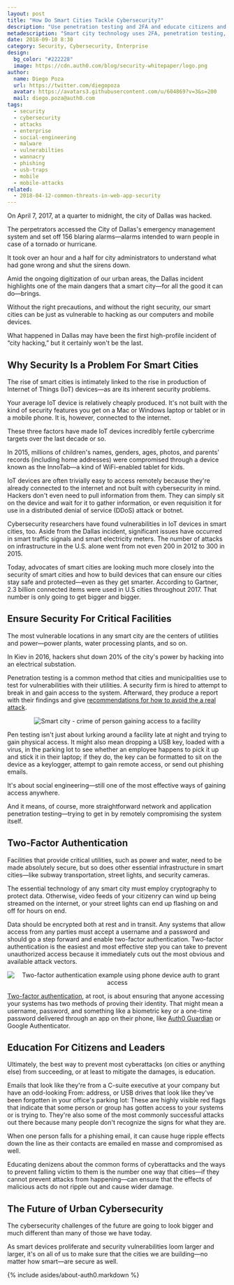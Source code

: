 ```yaml
---
layout: post
title: "How Do Smart Cities Tackle Cybersecurity?"
description: "Use penetration testing and 2FA and educate citizens and employees to better anticipate and avoid cyber threats."
metadescription: "Smart city technology uses 2FA, penetration testing, and citizens/employees education for enhanced security and to avoid cyber threats. Check out how smart cities are tackling cybersecurity."
date: 2018-09-10 8:30
category: Security, Cybersecurity, Enterprise
design: 
  bg_color: "#222228"
  image: https://cdn.auth0.com/blog/security-whitepaper/logo.png
author:
  name: Diego Poza
  url: https://twitter.com/diegopoza
  avatar: https://avatars3.githubusercontent.com/u/604869?v=3&s=200
  mail: diego.poza@auth0.com
tags: 
  - security
  - cybersecurity
  - attacks
  - enterprise
  - social-engineering
  - malware
  - vulnerabilties
  - wannacry
  - phishing
  - usb-traps
  - mobile
  - mobile-attacks
related:
  - 2018-04-12-common-threats-in-web-app-security
---
```


On April 7, 2017, at a quarter to midnight, the city of Dallas was hacked.

The perpetrators accessed the City of Dallas's emergency management system and set off 156 blaring alarms—alarms intended to warn people in case of a tornado or hurricane.

It took over an hour and a half for city administrators to understand what had gone wrong and shut the sirens down.

Amid the ongoing digitization of our urban areas, the Dallas incident highlights one of the main dangers that a smart city—for all the good it can do—brings.

Without the right precautions, and without the right security, our smart cities can be just as vulnerable to hacking as our computers and mobile devices.

What happened in Dallas may have been the first high-profile incident of “city hacking,” but it certainly won't be the last.

## Why Security Is a Problem For Smart Cities

The rise of smart cities is intimately linked to the rise in production of Internet of Things (IoT) devices—as are its inherent security problems.

Your average IoT device is relatively cheaply produced. It's not built with the kind of security features you get on a Mac or Windows laptop or tablet or in a mobile phone. It is, however, connected to the internet.

These three factors have made IoT devices incredibly fertile cybercrime targets over the last decade or so.

In 2015, millions of children's names, genders, ages, photos, and parents' records (including home addresses) were compromised through a device known as the InnoTab—a kind of WiFi-enabled tablet for kids.

IoT devices are often trivially easy to access remotely because they're already connected to the internet and not built with cybersecurity in mind. Hackers don't even need to pull information from them. They can simply sit on the device and wait for it to gather information, or even requisition it for use in a distributed denial of service (DDoS) attack or botnet.

Cybersecurity researchers have found vulnerabilities in IoT devices in smart cities, too. Aside from the Dallas incident, significant issues have occurred in smart traffic signals and smart electricity meters. The number of attacks on infrastructure in the U.S. alone went from not even 200 in 2012 to 300 in 2015.

Today, advocates of smart cities are looking much more closely into the security of smart cities and how to build devices that can ensure our cities stay safe and protected—even as they get smarter. According to Gartner, 2.3 billion connected items were used in U.S cities throughout 2017. That number is only going to get bigger and bigger.

## Ensure Security For Critical Facilities

The most vulnerable locations in any smart city are the centers of utilities and power—power plants, water processing plants, and so on.

In Kiev in 2016, hackers shut down 20% of the city's power by hacking into an electrical substation.

Penetration testing is a common method that cities and municipalities use to test for vulnerabilities with their utilities. A security firm is hired to attempt to break in and gain access to the system. Afterward, they produce a report with their findings and give [recommendations for how to avoid the a real attack](https://www.redteamsecure.com/business-insider-rides-shotgun-as-redteam-security-hacks-the-power-grid/).

<p style="text-align: center;">
  <img src="https://cdn.auth0.com/blog/smart-cities-security/gaining-physical-access-to-facility.png" alt="Smart city -  crime of person gaining access to a facility">
</p>

Pen testing isn't just about lurking around a facility late at night and trying to gain physical access. It might also mean dropping a USB key, loaded with a virus, in the parking lot to see whether an employee happens to pick it up and stick it in their laptop; if they do, the key can be formatted to sit on the device as a keylogger, attempt to gain remote access, or send out phishing emails.

It's about social engineering—still one of the most effective ways of gaining access anywhere.

And it means, of course, more straightforward network and application penetration testing—trying to get in by remotely compromising the system itself.

## Two-Factor Authentication

Facilities that provide critical utilities, such as power and water, need to be made absolutely secure, but so does other essential infrastructure in smart cities—like subway transportation, street lights, and security cameras.

The essential technology of any smart city must employ cryptography to protect data. Otherwise, video feeds of your citizenry can wind up being streamed on the internet, or your street lights can end up flashing on and off for hours on end.

Data should be encrypted both at rest and in transit. Any systems that allow access from any parties must accept a username and a password and should go a step forward and enable two-factor authentication. Two-factor authentication is the easiest and most effective step you can take to prevent unauthorized access because it immediately cuts out the most obvious and available attack vectors.

<p style="text-align: center;">
  <img src="https://cdn.auth0.com/blog/smart-cities-security/two-factor-authentication-using-smartphone.png" alt="Two-factor authentication example using phone device auth to grant access">
</p>

[Two-factor authentication](https://auth0.com/learn/two-factor-authentication/), at root, is about ensuring that anyone accessing your systems has two methods of proving their identity. That might mean a username, password, and something like a biometric key or a one-time password delivered through an app on their phone, like [Auth0 Guardian](https://auth0.com/docs/multifactor-authentication/guardian) or Google Authenticator.

## Education For Citizens and Leaders

Ultimately, the best way to prevent most cyberattacks (on cities or anything else) from succeeding, or at least to mitigate the damages, is education.

Emails that look like they're from a C-suite executive at your company but have an odd-looking From: address, or USB drives that look like they've been forgotten in your office's parking lot: These are highly visible red flags that indicate that some person or group has gotten access to your systems or is trying to. They're also some of the most commonly successful attacks out there because many people don't recognize the signs for what they are.

When one person falls for a phishing email, it can cause huge ripple effects down the line as their contacts are emailed en masse and compromised as well.

Educating denizens about the common forms of cyberattacks and the ways to prevent falling victim to them is the number one way that cities—if they cannot prevent attacks from happening—can ensure that the effects of malicious acts do not ripple out and cause wider damage.

## The Future of Urban Cybersecurity

The cybersecurity challenges of the future are going to look bigger and much different than many of those we have today.

As smart devices proliferate and security vulnerabilities loom larger and larger, it's on all of us to make sure that the cities we are building—no matter how smart—are secure as well.

{% include asides/about-auth0.markdown %}
